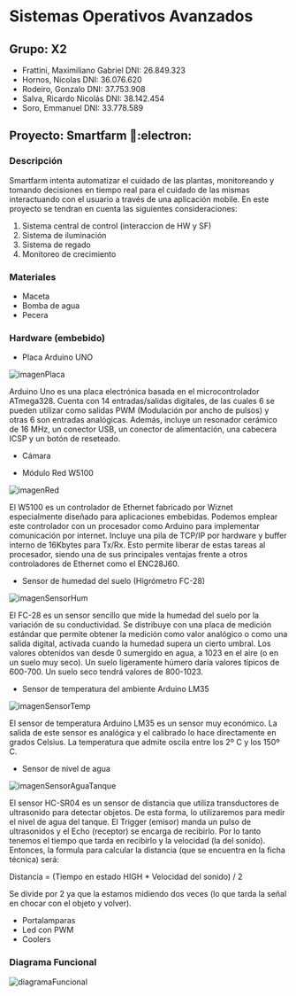 # Sistemas Operativos Avanzados

## Grupo: X2
- Frattini, Maximiliano Gabriel DNI: 26.849.323
- Hornos, Nicolas DNI: 36.076.620
- Rodeiro, Gonzalo DNI: 37.753.908
- Salva, Ricardo Nicolás DNI: 38.142.454
- Soro, Emmanuel DNI: 33.778.589

## Proyecto: Smartfarm :seedling::electron:
### Descripción
Smartfarm intenta automatizar el cuidado de las plantas, monitoreando y tomando decisiones en tiempo real para el cuidado de las mismas interactuando con el usuario a través de una aplicación mobile.
En este proyecto se tendran en cuenta las siguientes consideraciones:
  1. Sistema central de control (interaccion de HW y SF)
  2. Sistema de iluminación
  3. Sistema de regado
  4. Monitoreo de crecimiento  

### Materiales
* Maceta
*	Bomba de agua
* Pecera 

### Hardware (embebido)
* Placa Arduino UNO 

![imagenPlaca](https://i.imgur.com/BDuNlqA.png)

Arduino Uno es una placa electrónica basada en el microcontrolador ATmega328. Cuenta con 14 entradas/salidas digitales, de las cuales 6 se pueden utilizar como salidas PWM (Modulación por ancho de pulsos) y otras 6 son entradas analógicas. Además, incluye un resonador cerámico de 16 MHz, un conector USB, un conector de alimentación, una cabecera ICSP y un botón de reseteado. 

* Cámara

* Módulo Red W5100

![imagenRed](https://i.imgur.com/Cxsl3RF.png)

El W5100 es un controlador de Ethernet fabricado por Wiznet especialmente diseñado para aplicaciones embebidas. Podemos emplear este controlador con un procesador como Arduino para implementar comunicación por internet.
Incluye una pila de TCP/IP por hardware y buffer interno de 16Kbytes para Tx/Rx. Esto permite liberar de estas tareas al procesador, siendo una de sus principales ventajas frente a otros controladores de Ethernet como el ENC28J60.

* Sensor de humedad del suelo (Higrómetro FC-28)

![imagenSensorHum](https://i.imgur.com/4vnynI5.png)

El FC-28 es un sensor sencillo que mide la humedad del suelo por la variación de su conductividad. Se distribuye con una placa de medición estándar que permite obtener la medición como valor analógico o como una salida digital, activada cuando la humedad supera un cierto umbral.
Los valores obtenidos van desde 0 sumergido en agua, a 1023 en el aire (o en un suelo muy seco). Un suelo ligeramente húmero daría valores típicos de 600-700. Un suelo seco tendrá valores de 800-1023.

* Sensor de temperatura del ambiente Arduino LM35

![imagenSensorTemp](https://i.imgur.com/QbLgyS2.png)

El sensor de temperatura Arduino LM35 es un sensor muy económico. La salida de este sensor es analógica y el calibrado lo hace directamente en grados Celsius. La temperatura que admite oscila entre los 2º C y los 150º C. 

* Sensor de nivel de agua

![imagenSensorAguaTanque](https://i.imgur.com/pSkGPQe.png)

El sensor HC-SR04 es un sensor de distancia que utiliza transductores de ultrasonido para detectar objetos. De esta forma, lo utilizaremos para medir el nivel de agua del tanque.
El Trigger (emisor) manda un pulso de ultrasonidos y el Echo (receptor) se encarga de recibirlo. Por lo tanto tenemos el tiempo que tarda en recibirlo y la velocidad (la del sonido). Entonces, la formula para calcular la distancia (que se encuentra en la ficha técnica) será:

Distancia = (Tiempo en estado HIGH * Velocidad del sonido) / 2

Se divide por 2 ya que la estamos midiendo dos veces (lo que tarda la señal en chocar con el objeto y volver).

* Portalamparas
* Led con PWM
* Coolers

### Diagrama Funcional

![diagramaFuncional](https://i.imgur.com/28VfvVd.png)
